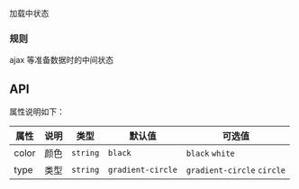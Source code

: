 加载中状态

### 规则

ajax 等准备数据时的中间状态

## API

属性说明如下：

属性 | 说明 | 类型 | 默认值|可选值
-----|-----|-----|------|------
color| 颜色 | `string` | `black` | `black` `white`
type | 类型 | `string` | `gradient-circle` | `gradient-circle` `circle`
